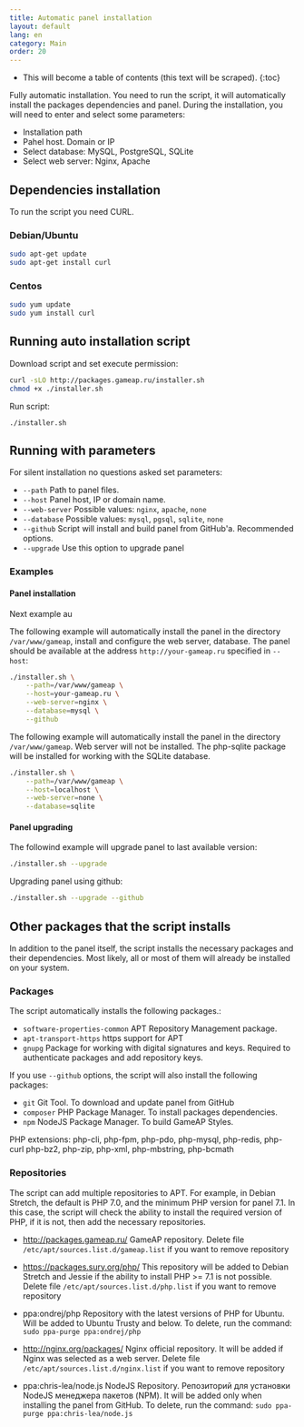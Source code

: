 ```yaml
---
title: Automatic panel installation
layout: default
lang: en
category: Main
order: 20
---
```


* This will become a table of contents (this text will be scraped).
{:toc}

Fully automatic installation. You need to run the script, it will automatically install the packages dependencies and panel. During the installation, you will need to enter and select some parameters:

- Installation path
- Pahel host. Domain or IP
- Select database: MySQL, PostgreSQL, SQLite
- Select web server: Nginx, Apache

## Dependencies installation

To run the script you need CURL.

### Debian/Ubuntu

```bash
sudo apt-get update
sudo apt-get install curl
```

### Centos

```bash
sudo yum update
sudo yum install curl
```

## Running auto installation script

Download script and set execute permission:
```bash
curl -sLO http://packages.gameap.ru/installer.sh
chmod +x ./installer.sh
```

Run script:
```
./installer.sh
```

## Running with parameters

For silent installation no questions asked set parameters:

- `--path` Path to panel files.
- `--host` Panel host, IP or domain name.
- `--web-server` Possible values: `nginx`, `apache`, `none`
- `--database` Possible values: `mysql`, `pgsql`, `sqlite`, `none`
- `--github` Script will install and build panel from GitHub'а. Recommended options.
- `--upgrade` Use this option to upgrade panel

### Examples

#### Panel installation

Next example au

The following example will automatically install the panel in the directory `/var/www/gameap`, install and configure the web server, database. The panel should be available at the address `http://your-gameap.ru` specified in `--host`:

```bash
./installer.sh \
    --path=/var/www/gameap \
    --host=your-gameap.ru \
    --web-server=nginx \
    --database=mysql \
    --github
```

The following example will automatically install the panel in the directory `/var/www/gameap`. Web server will not be installed. The php-sqlite package will be installed for working with the SQLite database.

```bash
./installer.sh \
    --path=/var/www/gameap \
    --host=localhost \
    --web-server=none \
    --database=sqlite
```

#### Panel upgrading

The followind example will upgrade panel to last available version:
```bash
./installer.sh --upgrade
```

Upgrading panel using github:
```bash
./installer.sh --upgrade --github
```

## Other packages that the script installs

In addition to the panel itself, the script installs the necessary packages and their dependencies. Most likely, all or most of them will already be installed on your system.

### Packages

The script automatically installs the following packages.:

- `software-properties-common` APT Repository Management package.
- `apt-transport-https` https support for APT
- `gnupg` Package for working with digital signatures and keys. Required to authenticate packages and add repository keys.

If you use `--github` options, the script will also install the following packages:
- `git` Git Tool. To download and update panel from GitHub
- `composer` PHP Package Manager. To install packages dependencies.
- `npm` NodeJS Package Manager. To build GameAP Styles.

PHP extensions: php-cli, php-fpm, php-pdo, php-mysql, php-redis, php-curl 
php-bz2, php-zip, php-xml, php-mbstring, php-bcmath

### Repositories

The script can add multiple repositories to APT. For example, in Debian Stretch, the default is PHP 7.0, and the minimum PHP version for panel 7.1. In this case, the script will check the ability to install the required version of PHP, if it is not, then add the necessary repositories.

- http://packages.gameap.ru/
GameAP repository. Delete file `/etc/apt/sources.list.d/gameap.list` if you want to remove repository 

- https://packages.sury.org/php/
This repository will be added to Debian Stretch and Jessie if the ability to install PHP >= 7.1 is not possible.
Delete file `/etc/apt/sources.list.d/php.list` if you want to remove repository 

- ppa:ondrej/php
Repository with the latest versions of PHP for Ubuntu. Will be added to Ubuntu Trusty and below.
To delete, run the command: `sudo ppa-purge ppa:ondrej/php`

- http://nginx.org/packages/
Nginx official repository. It will be added if Nginx was selected as a web server.
Delete file `/etc/apt/sources.list.d/nginx.list` if you want to remove repository 

- ppa:chris-lea/node.js
NodeJS Repository. 
Репозиторий для установки NodeJS менеджера пакетов (NPM). It will be added only when installing the panel from GitHub.
To delete, run the command: `sudo ppa-purge ppa:chris-lea/node.js`